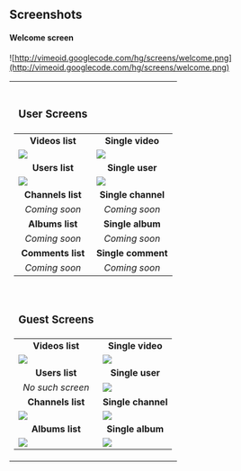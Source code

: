 ## Screenshots ##

#### Welcome screen ####

![http://vimeoid.googlecode.com/hg/screens/welcome.png](http://vimeoid.googlecode.com/hg/screens/welcome.png)

<table cellpadding='0' cellspacing='0'>
<tbody>
<tr>
<td>

<table cellpadding='2px' cellspacing='0'>

<thead>
<tr colspan='2'><td><h3>User Screens</h3></td></tr>
</thead>

<tbody>
<tr>
<td align='center'><b>Videos list</b></td>
<td align='center'><b>Single video</b></td>
</tr>
<tr>
<td><img src='http://vimeoid.googlecode.com/hg/screens/user_videos.png' /></td>
<td><img src='http://vimeoid.googlecode.com/hg/screens/user_video.png' /></td>
</tr>
<tr>
<td align='center'><b>Users list</b></td>
<td align='center'><b>Single user</b></td>
</tr>
<tr>
<td><img src='http://vimeoid.googlecode.com/hg/screens/user_users.png' /></td>
<td><img src='http://vimeoid.googlecode.com/hg/screens/user_user.png' /></td>
</tr>
<tr>
<td align='center'><b>Channels list</b></td>
<td align='center'><b>Single channel</b></td>
</tr>
<tr>
<td align='center' valign='middle'><i>Coming soon</i></td>
<td align='center' valign='middle'><i>Coming soon</i></td>
</tr>
<tr>
<td align='center'><b>Albums list</b></td>
<td align='center'><b>Single album</b></td>
</tr>
<tr>
<td align='center' valign='middle'><i>Coming soon</i></td>
<td align='center' valign='middle'><i>Coming soon</i></td>
</tr>
<tr>
<td align='center'><b>Comments list</b></td>
<td align='center'><b>Single comment</b></td>
</tr>
<tr>
<td align='center' valign='middle'><i>Coming soon</i></td>
<td align='center' valign='middle'><i>Coming soon</i></td>
</tr>
</tbody>

</table>

</td>
</tr>
<tr>
<td>
<table>
<thead>
<tr colspan='2'><td><h3>Guest Screens</h3></td></tr>
</thead>
<tbody>
<tr>
<td align='center'><b>Videos list</b></td>
<td align='center'><b>Single video</b></td>
</tr>
<tr>
<td><img src='http://vimeoid.googlecode.com/hg/screens/guest_videos.png' /></td>
<td><img src='http://vimeoid.googlecode.com/hg/screens/guest_video.png' /></td>
</tr>
<tr>
<td align='center'><b>Users list</b></td>
<td align='center'><b>Single user</b></td>
</tr>
<tr>
<td align='center' valign='middle'><i>No such screen</i></td>
<td><img src='http://vimeoid.googlecode.com/hg/screens/guest_user.png' /></td>
</tr>
<tr>
<td align='center'><b>Channels list</b></td>
<td align='center'><b>Single channel</b></td>
</tr>
<tr>
<td><img src='http://vimeoid.googlecode.com/hg/screens/guest_channels.png' /></td>
<td><img src='http://vimeoid.googlecode.com/hg/screens/guest_channel.png' /></td>
</tr>
<tr>
<td align='center'><b>Albums list</b></td>
<td align='center'><b>Single album</b></td>
</tr>
<tr>
<td><img src='http://vimeoid.googlecode.com/hg/screens/guest_albums.png' /></td>
<td><img src='http://vimeoid.googlecode.com/hg/screens/guest_album.png' /></td>
</tr>
</tbody>
</table>
</td>
</tr>
</tbody>
</table>